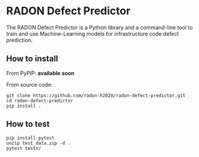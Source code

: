 # RADON Defect Predictor

The RADON Defect Predictor is a Python library and a command-line tool to train and use Machine-Learning models for infrastructure code defect prediction.

## How to install

From PyPIP: **available soon**


From source code:

```text
git clone https://github.com/radon-h2020/radon-defect-predictor.git
cd radon-defect-predictor
pip install .
```


## How to test

```text
pip install pytest
unzip test_data.zip -d .
pytest tests/
```